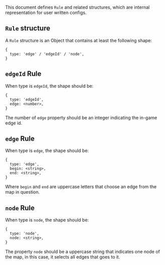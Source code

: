 This document defines `Rule` and related structures, which are internal
representation for user written configs.

## `Rule` structure

A `Rule` structure is an Object that contains at least the following shape:

```
{
  type: 'edge' / 'edgeId' / 'node',
}
```

## `edgeId` Rule

When type is `edgeId`, the shape should be:

```
{
  type: 'edgeId',
  edge: <number>,
}
```

The number of `edge` property should be an integer
indicating the in-game edge id.

## `edge` Rule

When type is `edge`, the shape should be:

```
{
  type: 'edge',
  begin: <string>,
  end: <string>,
}
```

Where `begin` and `end` are uppercase letters that
choose an edge from the map in question.

## `node` Rule

When type is `node`, the shape should be:

```
{
  type: 'node',
  node: <string>,
}
```

The property `node` should be a uppercase string that indicates one node of the map,
in this case, it selects all edges that goes to it.
